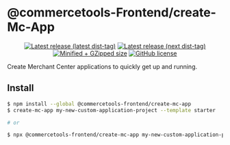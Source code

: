 # @commercetools-Frontend/create-Mc-App

<p align="center">
  <a href="https://www.npmjs.com/package/@commercetools-frontend/create-mc-app"><img src="https://badgen.net/npm/v/@commercetools-frontend/create-mc-app" alt="Latest release (latest dist-tag)" /></a> <a href="https://www.npmjs.com/package/@commercetools-frontend/create-mc-app"><img src="https://badgen.net/npm/v/@commercetools-frontend/create-mc-app/next" alt="Latest release (next dist-tag)" /></a> <a href="https://bundlephobia.com/result?p=@commercetools-frontend/create-mc-app"><img src="https://badgen.net/bundlephobia/minzip/@commercetools-frontend/create-mc-app" alt="Minified + GZipped size" /></a> <a href="https://github.com/commercetools/merchant-center-application-kit/blob/master/LICENSE"><img src="https://badgen.net/github/license/commercetools/merchant-center-application-kit" alt="GitHub license" /></a>
</p>

Create Merchant Center applications to quickly get up and running.

## Install

```bash
$ npm install --global @commercetools-frontend/create-mc-app
$ create-mc-app my-new-custom-application-project --template starter

# or

$ npx @commercetools-frontend/create-mc-app my-new-custom-application-project --template starter
```
